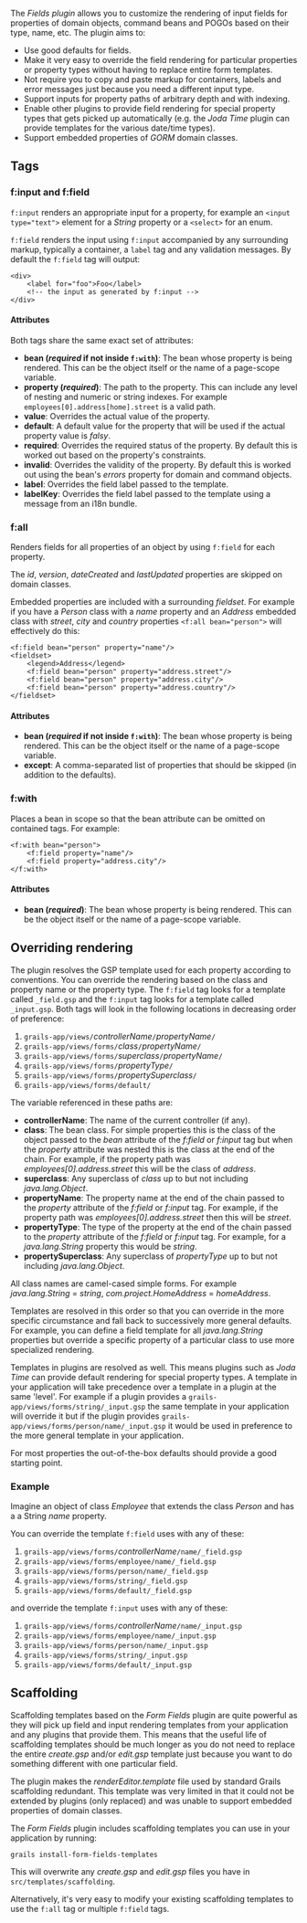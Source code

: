 The _Fields plugin_ allows you to customize the rendering of input fields for properties of domain objects, command beans and POGOs based on their type, name, etc. The plugin aims to:

* Use good defaults for fields.
* Make it very easy to override the field rendering for particular properties or property types without having to replace entire form templates.
* Not require you to copy and paste markup for containers, labels and error messages just because you need a different input type.
* Support inputs for property paths of arbitrary depth and with indexing.
* Enable other plugins to provide field rendering for special property types that gets picked up automatically (e.g. the _Joda Time_ plugin can provide templates for the various date/time types).
* Support embedded properties of _GORM_ domain classes.

## Tags

### f:input and f:field

`f:input` renders an appropriate input for a property, for example an `<input type="text">` element for a _String_ property or a `<select>` for an enum.

`f:field` renders the input using `f:input` accompanied by any surrounding markup, typically a container, a `label` tag and any validation messages. By default the `f:field` tag will output:

	<div>
		<label for="foo">Foo</label>
		<!-- the input as generated by f:input -->
	</div>

#### Attributes

Both tags share the same exact set of attributes:

* **bean (_required_ if not inside `f:with`)**: The bean whose property is being rendered. This can be the object itself or the name of a page-scope variable.
* **property (_required_)**: The path to the property. This can include any level of nesting and numeric or string indexes. For example `employees[0].address[home].street` is a valid path.
* **value**: Overrides the actual value of the property.
* **default**: A default value for the property that will be used if the actual property value is _falsy_.
* **required**: Overrides the required status of the property. By default this is worked out based on the property's constraints.
* **invalid**: Overrides the validity of the property. By default this is worked out using the bean's _errors_ property for domain and command objects.
* **label**: Overrides the field label passed to the template.
* **labelKey**: Overrides the field label passed to the template using a message from an i18n bundle.

### f:all

Renders fields for all properties of an object by using `f:field` for each property.

The _id_, _version_, _dateCreated_ and _lastUpdated_ properties are skipped on domain classes.

Embedded properties are included with a surrounding _fieldset_. For example if you have a _Person_ class with a _name_ property and an _Address_ embedded class with _street_, _city_ and _country_ properties `<f:all bean="person">` will effectively do this:

	<f:field bean="person" property="name"/>
	<fieldset>
		<legend>Address</legend>
		<f:field bean="person" property="address.street"/>
		<f:field bean="person" property="address.city"/>
		<f:field bean="person" property="address.country"/>
	</fieldset>

#### Attributes

* **bean (_required_ if not inside `f:with`)**: The bean whose property is being rendered. This can be the object itself or the name of a page-scope variable.
* **except**: A comma-separated list of properties that should be skipped (in addition to the defaults).

### f:with

Places a bean in scope so that the bean attribute can be omitted on contained tags. For example:

	<f:with bean="person">
		<f:field property="name"/>
		<f:field property="address.city"/>
	</f:with>

#### Attributes

* **bean (_required_)**: The bean whose property is being rendered. This can be the object itself or the name of a page-scope variable.

## Overriding rendering

The plugin resolves the GSP template used for each property according to conventions. You can override the rendering based on the class and property name or the property type. The `f:field` tag looks for a template called `_field.gsp` and the `f:input` tag looks for a template called `_input.gsp`. Both tags will look in the following locations in decreasing order of preference:

1. `grails-app/views/`_controllerName_`/`_propertyName_`/`
1. `grails-app/views/forms/`_class_`/`_propertyName_`/`
1. `grails-app/views/forms/`_superclass_`/`_propertyName_`/`
1. `grails-app/views/forms/`_propertyType_`/`
1. `grails-app/views/forms/`_propertySuperclass_`/`
1. `grails-app/views/forms/default/`

The variable referenced in these paths are:

* **controllerName**: The name of the current controller (if any).
* **class**: The bean class. For simple properties this is the class of the object passed to the _bean_ attribute of the _f:field_ or _f:input_ tag but when the _property_ attribute was nested this is the class at the end of the chain. For example, if the property path was _employees[0].address.street_ this will be the class of _address_.
* **superclass**: Any superclass of _class_ up to but not including _java.lang.Object_.
* **propertyName**: The property name at the end of the chain passed to the _property_ attribute of the _f:field_ or _f:input_ tag. For example, if the property path was _employees[0].address.street_ then this will be _street_.
* **propertyType**: The type of the property at the end of the chain passed to the _property_ attribute of the _f:field_ or _f:input_ tag. For example, for a _java.lang.String_ property this would be _string_.
* **propertySuperclass**: Any superclass of _propertyType_ up to but not including _java.lang.Object_.

All class names are camel-cased simple forms. For example _java.lang.String_ = _string_, _com.project.HomeAddress_ = _homeAddress_.

Templates are resolved in this order so that you can override in the more specific circumstance and fall back to successively more general defaults. For example, you can define a field template for all _java.lang.String_ properties but override a specific property of a particular class to use more specialized rendering.

Templates in plugins are resolved as well. This means plugins such as _Joda Time_ can provide default rendering for special property types. A template in your application will take precedence over a template in a plugin at the same 'level'. For example if a plugin provides a `grails-app/views/forms/string/_input.gsp` the same template in your application will override it but if the plugin provides `grails-app/views/forms/person/name/_input.gsp` it would be used in preference to the more general template in your application.

For most properties the out-of-the-box defaults should provide a good starting point.

### Example

Imagine an object of class _Employee_ that extends the class _Person_ and has a a String _name_ property.

You can override the template `f:field` uses with any of these:

1. `grails-app/views/forms/`_controllerName_`/name/_field.gsp`
1. `grails-app/views/forms/employee/name/_field.gsp`
1. `grails-app/views/forms/person/name/_field.gsp`
1. `grails-app/views/forms/string/_field.gsp`
1. `grails-app/views/forms/default/_field.gsp`

and override the template `f:input` uses with any of these:

1. `grails-app/views/forms/`_controllerName_`/name/_input.gsp`
1. `grails-app/views/forms/employee/name/_input.gsp`
1. `grails-app/views/forms/person/name/_input.gsp`
1. `grails-app/views/forms/string/_input.gsp`
1. `grails-app/views/forms/default/_input.gsp`

## Scaffolding

Scaffolding templates based on the _Form Fields_ plugin are quite powerful as they will pick up field and input rendering templates from your application and any plugins that provide them. This means that the useful life of scaffolding templates should be much longer as you do not need to replace the entire _create.gsp_ and/or _edit.gsp_ template just because you want to do something different with one particular field.

The plugin makes the _renderEditor.template_ file used by standard Grails scaffolding redundant. This template was very limited in that it could not be extended by plugins (only replaced) and was unable to support embedded properties of domain classes.

The _Form Fields_ plugin includes scaffolding templates you can use in your application by running:

	grails install-form-fields-templates

This will overwrite any _create.gsp_ and _edit.gsp_ files you have in `src/templates/scaffolding`.

Alternatively, it's very easy to modify your existing scaffolding templates to use the `f:all` tag or multiple `f:field` tags.
